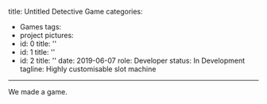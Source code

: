 title: Untitled Detective Game
categories:
  - Games
tags:
  - project
pictures:
  - id: 0
    title: ''
  - id: 1
    title: ''
  - id: 2
    title: ''
date: 2019-06-07
role: Developer
status: In Development
tagline: Highly customisable slot machine
---

We made a game.

